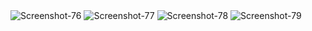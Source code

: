 <img src="https://i.ibb.co/xSKXt0G/Screenshot-76.png" alt="Screenshot-76" border="0">
<img src="https://i.ibb.co/SK1pkfF/Screenshot-77.png" alt="Screenshot-77" border="0">
<img src="https://i.ibb.co/z45Xr7c/Screenshot-78.png" alt="Screenshot-78" border="0">
<img src="https://i.ibb.co/2gJPLp4/Screenshot-79.png" alt="Screenshot-79" border="0">
